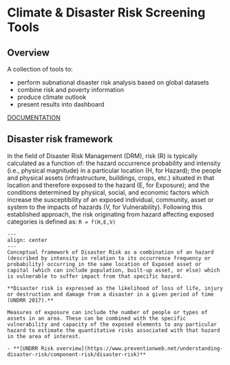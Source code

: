 # Climate & Disaster Risk Screening Tools

## Overview
A collection of tools to:
- perform subnational disaster risk analysis based on global datasets
- combine risk and poverty information
- produce climate outlook
- present results into dashboard

[DOCUMENTATION](https://gfdrr.github.io/CCDR-tools/)

## Disaster risk framework

In the field of Disaster Risk Management (DRM), risk (R) is typically calculated as a function of: the hazard occurrence probability and intensity (i.e., physical magnitude) in a particular location (H, for Hazard); the people and physical assets (infrastructure, buildings, crops, etc.) situated in that location and therefore exposed to the hazard (E, for Exposure); and the conditions determined by physical, social, and economic factors which increase the susceptibility of an exposed individual, community, asset or system to the impacts of hazards (V, for Vulnerability).
Following this established approach, the risk originating from hazard affecting exposed categories is defined as: `R = f(H,E,V)`

```{figure} images/risk_framing.png
---
align: center
---
Conceptual framework of Disaster Risk as a combination of an hazard (described by intensity in relation to its occurrence frequency or probability) occurring in the same location of Exposed asset or capital (which can include population, built-up asset, or else) which is vulnerable to suffer impact from that specific hazard.
```

```{seealso}
**Disaster risk is expressed as the likelihood of loss of life, injury or destruction and damage from a disaster in a given period of time (UNDRR 2017).**

Measures of exposure can include the number of people or types of assets in an area. These can be combined with the specific vulnerability and capacity of the exposed elements to any particular hazard to estimate the quantitative risks associated with that hazard in the area of interest.

- **[UNDRR Risk overview](https://www.preventionweb.net/understanding-disaster-risk/component-risk/disaster-risk)**
```

